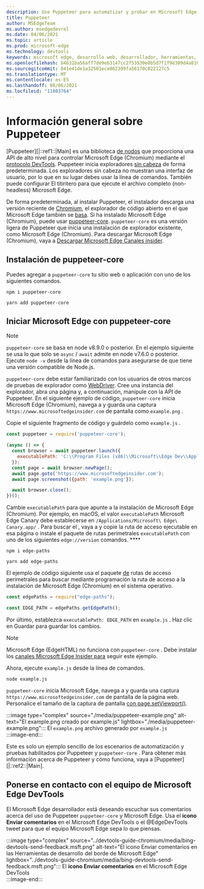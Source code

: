```yaml
---
description: Use Puppeteer para automatizar y probar en Microsoft Edge
title: Puppeteer
author: MSEdgeTeam
ms.author: msedgedevrel
ms.date: 04/06/2021
ms.topic: article
ms.prod: microsoft-edge
ms.technology: devtools
keywords: microsoft edge, desarrollo web, desarrollador, herramientas, automatización, prueba
ms.openlocfilehash: b4631ba56aff7de9eb3147cc2f53530e0b5d7f1f9e309d4a816e9d6bcd5429f3
ms.sourcegitcommit: 841e41de1a32501ece862399fa56170c022127c5
ms.translationtype: MT
ms.contentlocale: es-ES
ms.lasthandoff: 08/06/2021
ms.locfileid: "11803764"
---
```

# <a name="puppeteer-overview"></a>Información general sobre Puppeteer  

[Puppeteer][|::ref1::|Main] es una biblioteca [de nodos][NodejsMain] que proporciona una API de alto nivel para controlar Microsoft Edge \(Chromium\) mediante el [protocolo DevTools][GithubChromedevtoolsProtocol].  Puppeteer inicia exploradores [sin cabeza][WikiHeadlessBrowser] de forma predeterminada.  Los exploradores sin cabeza no muestran una interfaz de usuario, por lo que en su lugar debes usar la línea de comandos.  También puede configurar El titiritero para que ejecute el archivo completo \(non-headless\) Microsoft Edge.  

De forma predeterminada, al instalar Puppeteer, el instalador descarga una versión reciente de [Chromium][ChromiumHome], el explorador de código abierto en el que Microsoft Edge también se [basa][MicrosoftBlogsWindowsExperience20181206].  Si ha instalado Microsoft Edge \(Chromium\), puede usar [puppeteer-core][PuppeteerApivscore].  `puppeteer-core` es una versión ligera de Puppeteer que inicia una instalación de explorador existente, como Microsoft Edge \(Chromium\).  Para descargar Microsoft Edge \(Chromium\), vaya a [Descargar Microsoft Edge Canales insider][MicrosoftedgeinsiderDownload].  

## <a name="installing-puppeteer-core"></a>Instalación de puppeteer-core  

Puedes agregar a `puppeteer-core` tu sitio web o aplicación con uno de los siguientes comandos.  

```shell
npm i puppeteer-core
```  

```shell
yarn add puppeteer-core
```  

## <a name="launch-microsoft-edge-with-puppeteer-core"></a>Iniciar Microsoft Edge con puppeteer-core  

> [!NOTE]
> `puppeteer-core` se basa en node v8.9.0 o posterior.  En el ejemplo siguiente se usa lo que solo se `async` / `await` admite en node v7.6.0 o posterior.  Ejecute `node -v` desde la línea de comandos para asegurarse de que tiene una versión compatible de Node.js.  

`puppeteer-core` debe estar familiarizado con los usuarios de otros marcos de pruebas de explorador como [WebDriver][WebdriverChromiumMain].  Cree una instancia del explorador, abra una página y, a continuación, manipule con la API de Puppeteer.  En el siguiente ejemplo de código, `puppeteer-core` inicia Microsoft Edge \(Chromium\), navega a y guarda una captura `https://www.microsoftedgeinsider.com` de pantalla como `example.png` .  

Copie el siguiente fragmento de código y guárdelo como `example.js` .  

```javascript
const puppeteer = require('puppeteer-core');

(async () => {
  const browser = await puppeteer.launch({
    executablePath: 'C:\\Program Files (x86)\\Microsoft\\Edge Dev\\Application\\msedge.exe'
  });
  const page = await browser.newPage();
  await page.goto('https://www.microsoftedgeinsider.com');
  await page.screenshot({path: 'example.png'});

  await browser.close();
})();
```  

Cambie `executablePath` para que apunte a la instalación de Microsoft Edge \(Chromium\).  Por ejemplo, en macOS, el valor `executablePath` Microsoft Edge Canary debe establecerse en `/Applications/Microsoft\ Edge\ Canary.app/` .  Para buscar el , vaya a y copie la ruta de acceso ejecutable en esa página o instale el paquete de rutas perimetrales `executablePath` con uno de los siguientes `edge://version` comandos. **** [][npmEdgePaths]  

```shell
npm i edge-paths
```  

```shell
yarn add edge-paths
```  
 
El ejemplo de código siguiente usa el paquete [de][npmEdgePaths] rutas de acceso perimetrales para buscar mediante programación la ruta de acceso a la instalación de Microsoft Edge \(Chromium\) en el sistema operativo.

```javascript
const edgePaths = require("edge-paths");

const EDGE_PATH = edgePaths.getEdgePath();
```

Por último, establezca `executablePath: EDGE_PATH` en `example.js` .  Haz clic en Guardar para guardar los cambios.  

> [!NOTE]
> Microsoft Edge \(EdgeHTML\) no funciona con `puppeteer-core` .  Debe instalar los [canales Microsoft Edge Insider para][MicrosoftedgeinsiderDownload] seguir este ejemplo.  

Ahora, ejecute `example.js` desde la línea de comandos.  

```shell
node example.js
```  

`puppeteer-core` inicia Microsoft Edge, navega a y guarda una captura `https://www.microsoftedgeinsider.com` de pantalla de la página web.  Personalice el tamaño de la captura de pantalla [con page.setViewport()][PuppeteerApipagesetviewport].  

:::image type="complex" source="./media/puppeteer-example.png" alt-text="El example.png creado por example.js" lightbox="./media/puppeteer-example.png":::
   El `example.png` archivo generado por `example.js`  
:::image-end:::  

Este es solo un ejemplo sencillo de los escenarios de automatización y pruebas habilitados por Puppeteer y `puppeteer-core` .  Para obtener más información acerca de Puppeteer y cómo funciona, vaya a [Puppeteer][|::ref2::|Main].  

## <a name="getting-in-touch-with-the-microsoft-edge-devtools-team"></a>Ponerse en contacto con el equipo de Microsoft Edge DevTools  

El Microsoft Edge desarrollador está deseando escuchar sus comentarios acerca del uso de Puppeteer `puppeteer-core` y Microsoft Edge.  Usa el **icono Enviar comentarios** en el Microsoft Edge DevTools o el @EdgeDevTools tweet para que el equipo Microsoft Edge sepa lo que piensas. [][TwitterIntentTweetEdgedevtools]  

:::image type="complex" source="../devtools-guide-chromium/media/bing-devtools-send-feedback.msft.png" alt-text="El icono Enviar comentarios en las Herramientas de desarrollo del borde de Microsoft Edge" lightbox="../devtools-guide-chromium/media/bing-devtools-send-feedback.msft.png":::
   El **icono Enviar comentarios** en el Microsoft Edge DevTools  
:::image-end:::  

<!--## See also  

*   [WebDriver (Chromium)][WebdriverChromiumMain]  
*   [WebDriver (EdgeHTML)][ArchiveMicrosoftEdgeLegacyDeveloperWebdriverIndex]  
*   [Chrome DevTools Protocol Viewer on GitHub][GithubChromedevtoolsProtocol]  
*   [Microsoft Edge:  Making the web better through more open source collaboration on Microsoft Experience Blog][MicrosoftBlogsWindowsExperience20181206]  
*   [Download Microsoft Edge Insider Channels][MicrosoftedgeinsiderDownload]  
*   [Chromium on The Chromium Projects][ChromiumHome]  
*   [Node.js][NodejsMain]  
*   [Puppeteer][PuppeteerMain]  
*   [puppeteer vs. puppeteer-core][PuppeteerApivscore]  
*   [page.setViewport() on Puppeteer][PuppeteerApipagesetviewport]  
*   [Headless browser on Wikipedia][WikiHeadlessBrowser]  -->  

<!-- links -->  

[WebdriverChromiumMain]: ../webdriver-chromium/index.md "WebDriver (Chromium) | Microsoft Docs"  

<!--  [ArchiveMicrosoftEdgeLegacyDeveloperWebdriverIndex]: /archive/microsoft-edge/legacy/developer/webdriver/index "WebDriver (EdgeHTML) | Microsoft Docs"  -->  

[GithubChromedevtoolsProtocol]: https://chromedevtools.github.io/devtools-protocol "Chrome DevTools Protocol Viewer | GitHub"  

[MicrosoftBlogsWindowsExperience20181206]: https://blogs.windows.com/windowsexperience/2018/12/06/microsoft-edge-making-the-web-better-through-more-open-source-collaboration "Microsoft Edge: mejorar la web a través de más colaboración de código | Blog de experiencia de Microsoft"  

[MicrosoftedgeinsiderDownload]: https://www.microsoftedgeinsider.com/download "Descargar Microsoft Edge Insider Channels"  

[ChromiumHome]: https://www.chromium.org/Home "Chromium | The Chromium Projects"  

[NodejsMain]: https://nodejs.org "Node.js"  

[npmEdgePaths]: https://www.npmjs.com/package/edge-paths "Rutas de acceso perimetrales | npm"  

[PuppeteerMain]: https://pptr.dev "Titiritero"  
[PuppeteerApivscore]: https://pptr.dev/#?product=Puppeteer&version=v2.0.0&show=api-puppeteer-vs-puppeteer-core "titiritero vs. titiritero-core | Titiritero"  
[PuppeteerApipagesetviewport]: https://pptr.dev/#?product=Puppeteer&version=v2.0.0&show=api-pagesetviewportviewport "page.setViewport(viewport) | Titiritero"  

[TwitterIntentTweetEdgedevtools]: https://twitter.com/intent/tweet?text=@EdgeDevTools "@EdgeDevTools: publicar un mensaje de | Twitter"  

[WikiHeadlessBrowser]: https://en.wikipedia.org/wiki/Headless_browser "Explorador sin cabeza | Wikipedia"  
